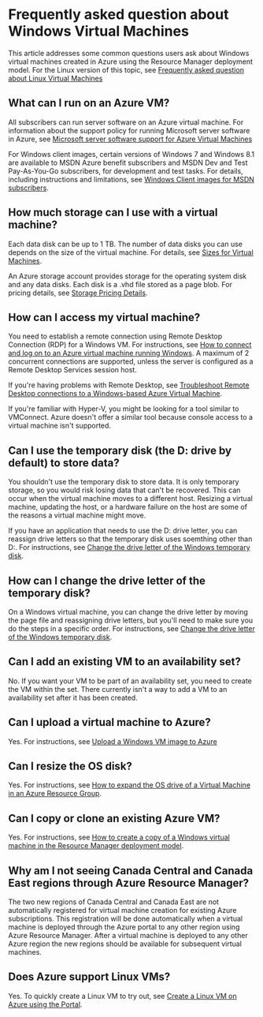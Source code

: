 <properties
	pageTitle="FAQ for Windows VMs | Microsoft Azure"
	description="Provides answers to some of the common questions about Windows virtual machines created with the Resource Manager model."
	services="virtual-machines-windows"
	documentationCenter=""
	authors="cynthn"
	manager="timlt"
	editor=""
	tags="azure-resource-management"/>

<tags
	ms.service="virtual-machines-windows"
	ms.date="05/16/2016"
	wacn.date=""/>

# Frequently asked question about Windows Virtual Machines 


This article addresses some common questions users ask about Windows virtual machines created in Azure using the Resource Manager deployment model. For the Linux version of this topic, see [Frequently asked question about Linux Virtual Machines](/documentation/articles/virtual-machines-linux-faq/)

## What can I run on an Azure VM?

All subscribers can run server software on an Azure virtual machine. For information about the support policy for running Microsoft server software in Azure, see [Microsoft server software support for Azure Virtual Machines](https://support.microsoft.com/kb/2721672)

For Windows client images, certain versions of Windows 7 and Windows 8.1 are available to MSDN Azure benefit subscribers and MSDN Dev and Test Pay-As-You-Go subscribers, for development and test tasks. For details, including instructions and limitations, see [Windows Client images for MSDN subscribers](http://azure.microsoft.com/blog/2014/05/29/windows-client-images-on-azure/). 


## How much storage can I use with a virtual machine?

Each data disk can be up to 1 TB. The number of data disks you can use depends on the size of the virtual machine. For details, see [Sizes for Virtual Machines](/documentation/articles/virtual-machines-windows-sizes/).

An Azure storage account provides storage for the operating system disk and any data disks. Each disk is a .vhd file stored as a page blob. For pricing details, see [Storage Pricing Details](/home/features/storage/pricing/).


## How can I access my virtual machine?

You need to establish a remote connection using Remote Desktop Connection (RDP) for a Windows VM. For instructions, see [How to connect and log on to an Azure virtual machine running Windows](/documentation/articles/virtual-machines-windows-connect-logon/). A maximum of 2 concurrent connections are supported, unless the server is configured as a Remote Desktop Services session host.  


If you're having problems with Remote Desktop, see [Troubleshoot Remote Desktop connections to a Windows-based Azure Virtual Machine](/documentation/articles/virtual-machines-windows-troubleshoot-rdp-connection/). 

If you're familiar with Hyper-V, you might be looking for a tool similar to VMConnect. Azure doesn't offer a similar tool because console access to a virtual machine isn't supported.

## Can I use the temporary disk (the D: drive by default) to store data?

You shouldn't use the temporary disk to store data. It is only temporary storage, so you would risk losing data that can't be recovered. This can occur when the virtual machine moves to a different host. Resizing a virtual machine, updating the host, or a hardware failure on the host are some of the reasons a virtual machine might move.

If you have an application that needs to use the D: drive letter, you can reassign drive letters so that the temporary disk uses soemthing other than D:. For instructions, see [Change the drive letter of the Windows temporary disk](/documentation/articles/virtual-machines-windows-classic-change-drive-letter/).

## How can I change the drive letter of the temporary disk?

On a Windows virtual machine, you can change the drive letter by moving the page file and reassigning drive letters, but you'll need to make sure you do the steps in a specific order. For instructions, see [Change the drive letter of the Windows temporary disk](/documentation/articles/virtual-machines-windows-classic-change-drive-letter/).

## Can I add an existing VM to an availability set?

No. If you want your VM to be part of an availability set, you need to create the VM within the set. There currently isn't a way to add a VM to an availability set after it has been created.

## Can I upload a virtual machine to Azure?

Yes. For instructions, see [Upload a Windows VM image to Azure ](/documentation/articles/virtual-machines-windows-upload-image/)

## Can I resize the OS disk?

Yes. For instructions, see [How to expand the OS drive of a Virtual Machine in an Azure Resource Group](/documentation/articles/virtual-machines-windows-expand-os-disk/).

## Can I copy or clone an existing Azure VM?

Yes. For instructions, see [How to create a copy of a Windows virtual machine in the Resource Manager deployment model](/documentation/articles/virtual-machines-windows-specialized-image/).

## Why am I not seeing Canada Central and Canada East regions through Azure Resource Manager?

The two new regions of Canada Central and Canada East are not automatically registered for virtual machine creation for existing Azure subscriptions. This registration will be done automatically when a virtual machine is deployed through the Azure portal to any other region using Azure Resource Manager. After a virtual machine is deployed to any other Azure region the new regions should be available for subsequent virtual machines.

## Does Azure support Linux VMs?

Yes. To quickly create a Linux VM to try out, see [Create a Linux VM on Azure using the Portal](/documentation/articles/virtual-machines-linux-quick-create-portal/).

